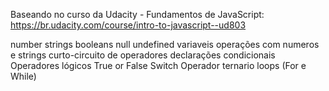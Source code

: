 Baseando no curso da Udacity - Fundamentos de JavaScript: https://br.udacity.com/course/intro-to-javascript--ud803

number
strings
booleans
null
undefined
variaveis
operações com numeros e strings
curto-circuito de operadores
declarações condicionais
Operadores lógicos
True or False
Switch
Operador ternario 
loops (For e While)